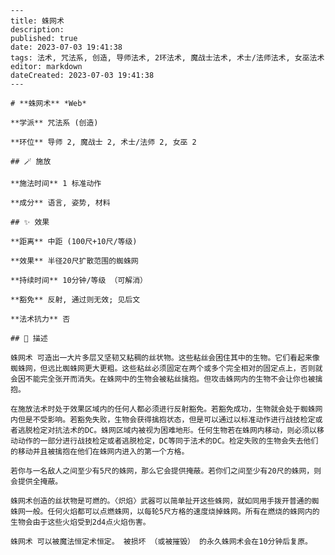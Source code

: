 
    ---
    title: 蛛网术
    description: 
    published: true
    date: 2023-07-03 19:41:38
    tags: 法术, 咒法系, 创造, 导师法术, 2环法术, 魔战士法术, 术士/法师法术, 女巫法术
    editor: markdown
    dateCreated: 2023-07-03 19:41:38
    ---

    # **蛛网术** *Web*

    **学派** 咒法系 (创造) 

    **环位** 导师 2, 魔战士 2, 术士/法师 2, 女巫 2

    ## 🪄 施放

    **施法时间** 1 标准动作

    **成分** 语言, 姿势, 材料

    ## ✨ 效果  

    **距离** 中距 (100尺+10尺/等级) 

    **效果** 半径20尺扩散范围的蜘蛛网 

    **持续时间** 10分钟/等级 （可解消） 

    **豁免** 反射, 通过则无效; 见后文

    **法术抗力** 否

    ## 📖 描述

    蛛网术 可造出一大片多层又坚韧又粘稠的丝状物。这些粘丝会困住其中的生物。它们看起来像蜘蛛网，但远比蜘蛛网更大更粗。这些粘丝必须固定在两个或多个完全相对的固定点上，否则就会因不能完全张开而消失。在蛛网中的生物会被粘丝擒抱。但攻击蛛网内的生物不会让你也被擒抱。

    在施放法术时处于效果区域内的任何人都必须进行反射豁免。若豁免成功，生物就会处于蜘蛛网内但是不受影响。若豁免失败，生物会获得擒抱状态，但是可以通过以标准动作进行战技检定或者逃脱检定对抗法术的DC。蛛网区域内被视为困难地形。任何生物若在蛛网内移动，则必须以移动动作的一部分进行战技检定或者逃脱检定，DC等同于法术的DC。检定失败的生物会失去他们的移动并且被擒抱在他们在蛛网内进入的第一个方格。

    若你与一名敌人之间至少有5尺的蛛网，那么它会提供掩蔽。若你们之间至少有20尺的蛛网，则会提供全掩蔽。

    蛛网术创造的丝状物是可燃的。〈炽焰〉武器可以简单扯开这些蛛网，就如同用手拨开普通的蜘蛛网一般。任何火焰都可以点燃蛛网，以每轮5尺方格的速度烧掉蛛网。所有在燃烧的蛛网内的生物会由于这些火焰受到2d4点火焰伤害。

    蛛网术 可以被魔法恒定术恒定。 被损坏 （或被摧毁） 的永久蛛网术会在10分钟后复原。
    